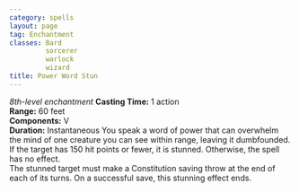 ```yaml
---
category: spells
layout: page
tag: Enchantment
classes: Bard
         sorcerer
         warlock
         wizard
title: Power Word Stun 
---
```

_8th-level enchantment_ 
**Casting Time:** 1 action    
**Range:** 60 feet    
**Components:** V    
**Duration:** Instantaneous 
You speak a word of power that can overwhelm the mind of one creature you can see within range, leaving it dumbfounded. If the target has 150 hit points or fewer, it is stunned. Otherwise, the spell has no effect.    
The stunned target must make a Constitution saving throw at the end of each of its turns. On a successful save, this stunning effect ends.